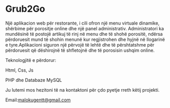# Grub2Go

Një aplikacion web për restorante, i cili ofron një menu virtuale dinamike, shërbime për porositje online dhe një panel administrativ. Administratori ka mundësinë të postojë artikuj të rinj në menu dhe të shohë porositë, ndërsa përdoruesit mund të shohin menunë kur regjistrohen dhe hyjnë në llogarinë e tyre.Aplikacioni siguron një përvojë të lehtë dhe të përshtatshme për përdoruesit që dëshirojnë të shfletojnë dhe të porosisin ushqim online.

Teknologjitë e përdorur:

Html, Css, Js

PHP dhe 
Databaze MySQL

Ju lutemi mos hezitoni të na kontaktoni për çdo pyetje rreth këtij projekti.

Email:malokugentt@gmail.com
